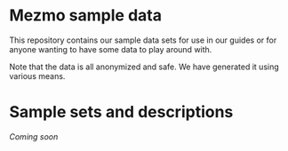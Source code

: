 # Mezmo sample data

This repository contains our sample data sets for use in our guides or for anyone wanting to have some data to play around with.

Note that the data is all anonymized and safe. We have generated it using various means.

# Sample sets and descriptions

_Coming soon_
